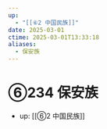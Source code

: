```yaml
---
up:
  - "[[⑥2 中国民族]]"
date: 2025-03-01
ctime: 2025-03-01T13:33:18
aliases:
  - 保安族
---
```


# ⑥234 保安族

- up: [[⑥2 中国民族]]
